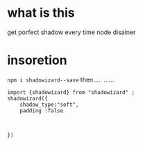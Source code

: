 # what is this 
get porfect shadow every time node disainer

# insoretion

`npm i shadowizard--save`
then.....
......
```
import {shadowizard} from "shadowizard" ;
shadowizard({
    shadow_type:"soft",
    padding :false



})

